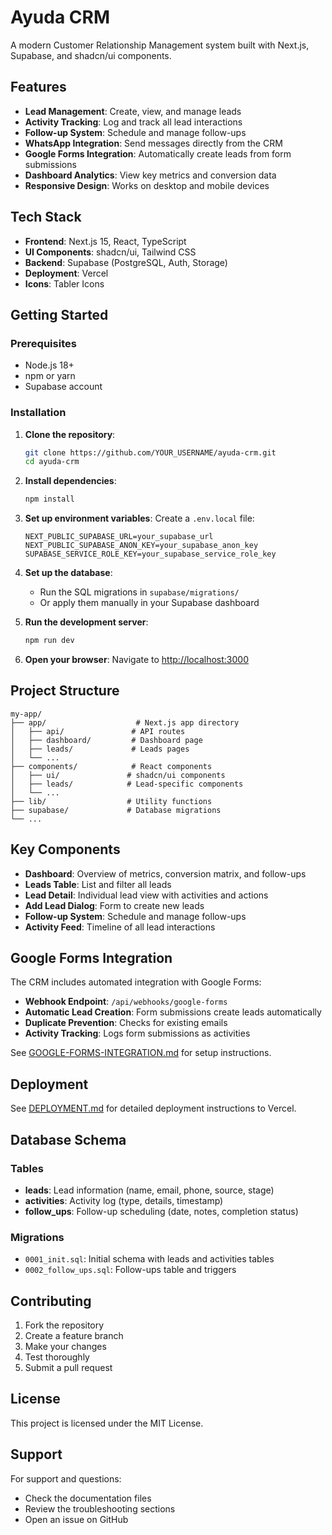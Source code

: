 # Ayuda CRM

A modern Customer Relationship Management system built with Next.js, Supabase, and shadcn/ui components.

## Features

- **Lead Management**: Create, view, and manage leads
- **Activity Tracking**: Log and track all lead interactions
- **Follow-up System**: Schedule and manage follow-ups
- **WhatsApp Integration**: Send messages directly from the CRM
- **Google Forms Integration**: Automatically create leads from form submissions
- **Dashboard Analytics**: View key metrics and conversion data
- **Responsive Design**: Works on desktop and mobile devices

## Tech Stack

- **Frontend**: Next.js 15, React, TypeScript
- **UI Components**: shadcn/ui, Tailwind CSS
- **Backend**: Supabase (PostgreSQL, Auth, Storage)
- **Deployment**: Vercel
- **Icons**: Tabler Icons

## Getting Started

### Prerequisites

- Node.js 18+ 
- npm or yarn
- Supabase account

### Installation

1. **Clone the repository**:
   ```bash
   git clone https://github.com/YOUR_USERNAME/ayuda-crm.git
   cd ayuda-crm
   ```

2. **Install dependencies**:
   ```bash
   npm install
   ```

3. **Set up environment variables**:
   Create a `.env.local` file:
   ```env
   NEXT_PUBLIC_SUPABASE_URL=your_supabase_url
   NEXT_PUBLIC_SUPABASE_ANON_KEY=your_supabase_anon_key
   SUPABASE_SERVICE_ROLE_KEY=your_supabase_service_role_key
   ```

4. **Set up the database**:
   - Run the SQL migrations in `supabase/migrations/`
   - Or apply them manually in your Supabase dashboard

5. **Run the development server**:
   ```bash
   npm run dev
   ```

6. **Open your browser**:
   Navigate to [http://localhost:3000](http://localhost:3000)

## Project Structure

```
my-app/
├── app/                    # Next.js app directory
│   ├── api/               # API routes
│   ├── dashboard/         # Dashboard page
│   ├── leads/             # Leads pages
│   └── ...
├── components/            # React components
│   ├── ui/               # shadcn/ui components
│   ├── leads/            # Lead-specific components
│   └── ...
├── lib/                  # Utility functions
├── supabase/             # Database migrations
└── ...
```

## Key Components

- **Dashboard**: Overview of metrics, conversion matrix, and follow-ups
- **Leads Table**: List and filter all leads
- **Lead Detail**: Individual lead view with activities and actions
- **Add Lead Dialog**: Form to create new leads
- **Follow-up System**: Schedule and manage follow-ups
- **Activity Feed**: Timeline of all lead interactions

## Google Forms Integration

The CRM includes automated integration with Google Forms:

- **Webhook Endpoint**: `/api/webhooks/google-forms`
- **Automatic Lead Creation**: Form submissions create leads automatically
- **Duplicate Prevention**: Checks for existing emails
- **Activity Tracking**: Logs form submissions as activities

See [GOOGLE-FORMS-INTEGRATION.md](./GOOGLE-FORMS-INTEGRATION.md) for setup instructions.

## Deployment

See [DEPLOYMENT.md](./DEPLOYMENT.md) for detailed deployment instructions to Vercel.

## Database Schema

### Tables

- **leads**: Lead information (name, email, phone, source, stage)
- **activities**: Activity log (type, details, timestamp)
- **follow_ups**: Follow-up scheduling (date, notes, completion status)

### Migrations

- `0001_init.sql`: Initial schema with leads and activities tables
- `0002_follow_ups.sql`: Follow-ups table and triggers

## Contributing

1. Fork the repository
2. Create a feature branch
3. Make your changes
4. Test thoroughly
5. Submit a pull request

## License

This project is licensed under the MIT License.

## Support

For support and questions:
- Check the documentation files
- Review the troubleshooting sections
- Open an issue on GitHub
